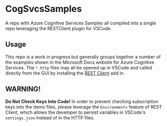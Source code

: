 # CogSvcsSamples
A repo with Azure Cognitive Services Samples all compiled into a single repo leveraging the RESTClient plugin for VSCode.

## Usage
This repo is a work in progress but generally groups together a number of the examples shown in the Microsoft Docs website for Azure Cognitive Services.  The `*.http` files may all be opened up in VSCode and called directly from the GUI by installing the [REST Client](https://marketplace.visualstudio.com/items?itemName=humao.rest-client) add in.

## WARNING! 
**Do Not Check Keys Into Code!**
In order to prevent checking subscription keys into the demo files, please leverage the `Environments` feature of REST Client, which allows the developer to persist variables in VSCode's `settings.json` instead of in the HTTP files. 